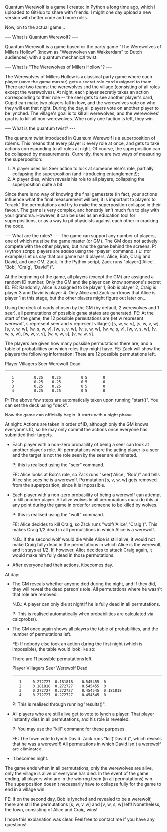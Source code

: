 Quantum Werewolf is a game I created in Python a long time ago, which I uploaded to GitHub to share with friends.
I might one day upload a new version with better code and more roles.

Now, on to the actual game...

--- What is Quantum Werewolf? ---

Quantum Werewolf is a game based on the party game "The Werewolves of Millers Hollow" (known as "Weerwolven van Wakkerdam" to Dutch audiences) with a quantum mechanical twist.


--- What is "The Werewolves of Millers Hollow"? ---

The Werewolves of Millers Hollow is a classical party game where each player (save the game master) gets a secret role card assigned to them. There are two teams: the werewolves
and the village (consisting of all roles except the werewolves). At night, each player secretly takes an action corresponding to their role -- the seer gets to see another player's card,
Cupid can make two players fall in love, and the werewolves vote on who they will eat that night. During the day, all players vote on another player to be lynched.
The village's goal is to kill all werewolves, and the werewolves' goal is to kill all non-werewolves. When only one faction is left, they win.

--- What is the quantum twist? ---

The quantum twist introduced in Quantum Werewolf is a superposition of rolems. This means that every player is every role at once, and gets to take actions corresponding to all roles at night.
Of course, the superposition can be collapsed by measurements. Currently, there are two ways of measuring the superposition:
1. A player uses his Seer action to look at someone else's role, partially collapsing the superposition (and introducing entanglement!);
2. A player dies, which reveals his role to all players, collapsing the superposition quite a bit.

Since there is no way of knowing the final gamestate (in fact, your actions influence what the final measurement will be), it is important to players to "crack" the permutations
and try to make the superposition collapse in their favour. The game is very complex, and honestly isn't much fun to play with your grandma. However, it can be used as an
education tool for superpositions, or as a way to pit physicists against each other in cracking the code.

--- What are the rules? ---
The game can support any number of players, one of which must be the game master (or GM). The GM does not actively compete with the other players, but runs the game behind
the screens.
P: (Python script) players are added using the "player" command.
FE: (for example) Let us say that our game has 4 players, Alice, Bob, Craig and David, and one GM, Zack. In the Python script, Zack runs
"player(['Alice', 'Bob', 'Craig', 'David'])".

At the beginning of the game, all players (except the GM) are assigned a random ID number. Only the GM and the player can know someone's secret ID.
FE: Randomly, Alice is assigned to be player 1, Bob is player 2, Craig is player 3 and David is player 4. Only Alice and Zack can know that Alice is player 1 at this stage,
but the other players might figure out later on...

Using the deck of cards chosen by the GM (by default, 2 werewolves and 1 seer), all permutations of possible game states are generated.
FE: At the start of the game, the 12 possible permutations are (let w represent werewolf, s represent seer and v represent villager)
[s, w, w, v], [s, w, v, w], [s, v, w, w], [w, s, w, v], [w, s, v, w], [v, s, w, w], [w, w, s, v], [w, v, s, w], [v, w, s, w], [w, w, v, s], [w, v, w, s], [v, w, w, s].

The players are given how many possible permutations there are, and a table of probabilities on which roles they might have.
FE: Zack will show the players the following information:
There are 12 possible permutations left.

  Player    Villagers    Seer    Werewolf    Dead
--------  -----------  ------  ----------  ------
       1         0.25    0.25         0.5       0
       2         0.25    0.25         0.5       0
       3         0.25    0.25         0.5       0
       4         0.25    0.25         0.5       0
P: The above few steps are automatically taken upon running "start()". You can set the deck using "deck".

Now the game can officially begin. It starts with a night phase

At night:
   Actions are taken in order of ID, although only the GM knows everyone's ID, so he may only commit the actions once everyone has submitted their targets.
   
 - Each player with a non-zero probability of being a seer can look at another player's role. All permutations where the acting player is a seer and the target is not
   the role seen by the seer are eliminated.
   
   P: this is realised using the "seer" command.
   
   FE: Alice looks at Bob's role, so Zack runs "seer('Alice', 'Bob')" and tells Alice she sees he is a werewolf. Permutation [s, v, w, w] gets removed from the superposition, since it is impossible.
   
 - Each player with a non-zero probability of being a werewolf can attempt to kill another player. All alive wolves in all permutations must do this at any point during the game in order for someone to be killed by wolves.
   
   P: this is realised using the "wolf" command.
   
   FE: Alice decides to kill Craig, so Zack runs "wolf('Alice', 'Craig')". This makes Craig 1/2 dead in all permutations in which Alice is a werewolf.
   
   N.B.: If the second wolf would die while Alice is still alive, it would not make Craig fully dead in the permutations in which Alice is the werewolf, and it stays at 1/2. If, however, Alice decides to attack Craig again, it would make him fully dead in those permutations.
   
 - After everyone had their actions, it becomes day.

At day:
   
 - The GM reveals whether anyone died during the night, and if they did, they will reveal the dead person's role. All permutations where he wasn't that role are removed.
   
   N.B.: A player can only die at night if he is fully dead in all permutations.
   
   P: This is realised automatically when probabilities are calculated via calcprobs().
   
 - The GM once again shows all players the table of probabilities, and the number of permutations left.
   
   FE: If nobody else took an action during the first night (which is impossible), the table would look like so:
   
   There are 11 possible permutations left.
   
     Player    Villagers      Seer    Werewolf      Dead
   --------  -----------  --------  ----------  --------
          1     0.272727  0.181818    0.545455  0
          2     0.181818  0.272727    0.545455  0
          3     0.272727  0.272727    0.454545  0.181818
          4     0.272727  0.272727    0.454545  0
   
    P: This is realised through running "results()".
    
  - All players who are still alive get to vote to lynch a player. That player instantly dies in all permutations, and his role is revealed.
    
    P: You may use the "kill" command for these purposes.
    
    FE: The town vote to lynch David. Zack runs "kill('David')", which reveals that he was a werewolf! All permutations in which David isn't a werewolf are eliminated.
    
  - It becomes night.
 
 
The game ends when in all permutations, only the werewolves are alive, only the village is alive or everyone has died. In the event of the game ending, all players who
are in the winning team (in all permutations) win. The superposition doesn't necessarily have to collapse fully for the game to end in a village win.

FE: if on the second day, Bob is lynched and revealed to be a werewolf, there are still the permutations [s, w, v, w] and [v, w, s, w] left!
Nonetheless, the town, consisting of Alice and Craig, wins!



I hope this explanation was clear. Feel free to contact me if you have any questions!
